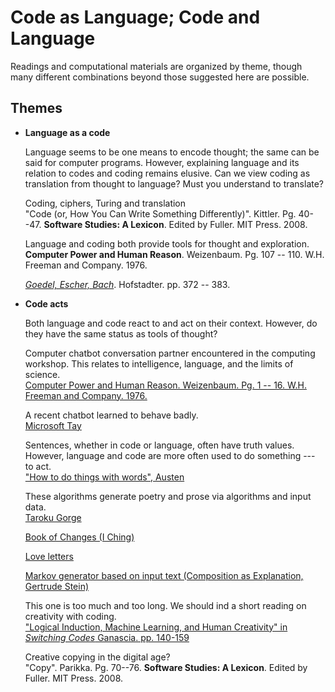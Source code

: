 Code as Language; Code and Language
===================================

Readings and computational materials are organized by theme, though many different combinations beyond those suggested here are possible.

Themes
------

-   **Language as a code**

    Language seems to be one means to encode thought; the same can be said for computer programs. However, explaining language and its relation to codes and coding remains elusive. Can we view coding as translation from thought to language? Must you understand to translate?

     Coding, ciphers, Turing and translation   
    "Code (or, How You Can Write Something Differently)". Kittler. Pg. 40--47. **Software Studies: A Lexicon**. Edited by Fuller. MIT Press. 2008.

    Language and coding both provide tools for thought and exploration.   
    **Computer Power and Human Reason**. Weizenbaum. Pg. 107 -- 110. W.H. Freeman and Company. 1976.

    *[Goedel, Escher, Bach]()*. Hofstadter. pp. 372 -- 383.

-   **Code acts**

    Both language and code react to and act on their context. However, do they have the same status as tools of thought?

    Computer chatbot conversation partner encountered in the computing workshop. This relates to intelligence, language, and the limits of science.   
    [Computer Power and Human Reason. Weizenbaum. Pg. 1 -- 16. W.H. Freeman and Company. 1976.](https://cyborgdigitalculture.files.wordpress.com/2013/09/24-weizenbaum-03.pdf)

    A recent chatbot learned to behave badly.   
    [Microsoft Tay](https://en.wikipedia.org/wiki/Tay_(bot))

    Sentences, whether in code or language, often have truth values. However, language and code are more often used to do something --- to act.   
    ["How to do things with words", Austen](http://www.ling.upenn.edu/~rnoyer/courses/103/Austin.pdf)

    These algorithms generate poetry and prose via algorithms and input data.   
    [Taroku Gorge](http://nickm.com/taroko_gorge)

    [Book of Changes (I Ching)](http://www.onlineclarity.co.uk/reading/free-online-i-ching)

    [Love letters](http://bardcollege.github.io/workshop1/loveletter.js)

    [Markov generator based on input text (Composition as Explanation, Gertrude Stein)](http://bardcollege.github.io/dialogs/notebook3.html)

    This one is too much and too long. We should ind a short reading on creativity with coding.   
    ["Logical Induction, Machine Learning, and Human Creativity" in *Switching Codes* Ganascia. pp. 140-159](http://www-poleia.lip6.fr/~ganascia/Publications?action=AttachFile&do=view&target=draft_SwitchingCodes.pdf)

    Creative copying in the digital age?  
    "Copy". Parikka. Pg. 70--76. **Software Studies: A Lexicon**. Edited by Fuller. MIT Press. 2008.
